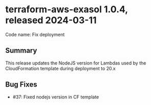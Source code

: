# terraform-aws-exasol 1.0.4, released 2024-03-11

Code name: Fix deployment

## Summary

This release updates the NodeJS version for Lambdas used by the CloudFormation template during deployment to 20.x

## Bug Fixes

- #37: Fixed nodejs version in CF template
